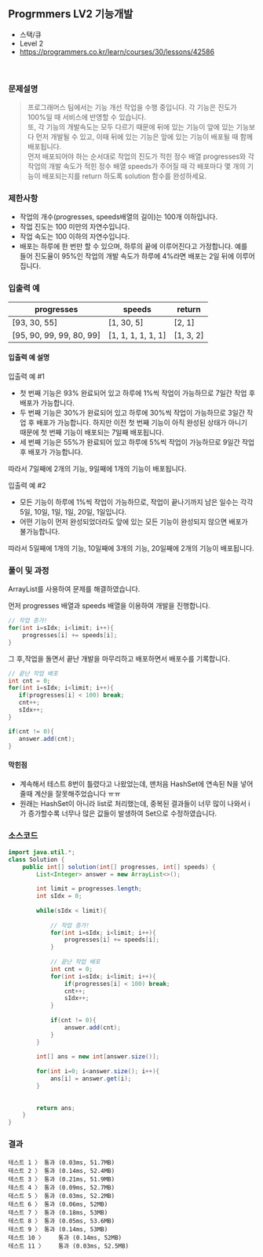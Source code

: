 ## Progrmmers LV2 기능개발
- 스택/큐
- Level 2
- https://programmers.co.kr/learn/courses/30/lessons/42586
<br>

### 문제설명

> 프로그래머스 팀에서는 기능 개선 작업을 수행 중입니다. 각 기능은 진도가 100%일 때 서비스에 반영할 수 있습니다.<br>
또, 각 기능의 개발속도는 모두 다르기 때문에 뒤에 있는 기능이 앞에 있는 기능보다 먼저 개발될 수 있고, 이때 뒤에 있는 기능은 앞에 있는 기능이 배포될 때 함께 배포됩니다.<br>
먼저 배포되어야 하는 순서대로 작업의 진도가 적힌 정수 배열 progresses와 각 작업의 개발 속도가 적힌 정수 배열 speeds가 주어질 때 각 배포마다 몇 개의 기능이 배포되는지를 return 하도록 solution 함수를 완성하세요.


### 제한사항
- 작업의 개수(progresses, speeds배열의 길이)는 100개 이하입니다.
- 작업 진도는 100 미만의 자연수입니다.
- 작업 속도는 100 이하의 자연수입니다.
- 배포는 하루에 한 번만 할 수 있으며, 하루의 끝에 이루어진다고 가정합니다. 예를 들어 진도율이 95%인 작업의 개발 속도가 하루에 4%라면 배포는 2일 뒤에 이루어집니다.

### 입출력 예
|progresses|	speeds|	return|
|----|----|----|
|[93, 30, 55]|	[1, 30, 5]|	[2, 1]|
|[95, 90, 99, 99, 80, 99]|	[1, 1, 1, 1, 1, 1]|	[1, 3, 2]|


#### 입출력 예 설명
입출력 예 #1
- 첫 번째 기능은 93% 완료되어 있고 하루에 1%씩 작업이 가능하므로 7일간 작업 후 배포가 가능합니다.
- 두 번째 기능은 30%가 완료되어 있고 하루에 30%씩 작업이 가능하므로 3일간 작업 후 배포가 가능합니다. 하지만 이전 첫 번째 기능이 아직 완성된 상태가 아니기 때문에 첫 번째 기능이 배포되는 7일째 배포됩니다.
- 세 번째 기능은 55%가 완료되어 있고 하루에 5%씩 작업이 가능하므로 9일간 작업 후 배포가 가능합니다.

따라서 7일째에 2개의 기능, 9일째에 1개의 기능이 배포됩니다.

입출력 예 #2
- 모든 기능이 하루에 1%씩 작업이 가능하므로, 작업이 끝나기까지 남은 일수는 각각 5일, 10일, 1일, 1일, 20일, 1일입니다. 
- 어떤 기능이 먼저 완성되었더라도 앞에 있는 모든 기능이 완성되지 않으면 배포가 불가능합니다.

따라서 5일째에 1개의 기능, 10일째에 3개의 기능, 20일째에 2개의 기능이 배포됩니다.

### 풀이 및 과정
ArrayList를 사용하여 문제를 해결하였습니다.


먼저 progresses 배열과 speeds 배열을 이용하여 개발을 진행합니다.

```java
// 작업 증가!
for(int i=sIdx; i<limit; i++){
    progresses[i] += speeds[i];
}
```
 
 그 후,작업을 돌면서 끝난 개발을 마무리하고 배포하면서 배포수를 기록합니다.
 
 ```java
 // 끝난 작업 배포
int cnt = 0;
for(int i=sIdx; i<limit; i++){
    if(progresses[i] < 100) break;
    cnt++;
    sIdx++;
}

if(cnt != 0){
    answer.add(cnt);
}
 ```

#### 막힌점
- 계속해서 테스트 8번이 틀렸다고 나왔었는데, 맨처음 HashSet에 연속된 N을 넣어줄때 계산을 잘못해주었습니다 ㅠㅠ
- 원래는 HashSet이 아니라 list로 처리했는데, 중복된 결과들이 너무 많이 나와서 i가 증가할수록 너무나 많은 값들이 발생하여 Set으로 수정하였습니다.

### 소스코드
```java
import java.util.*;
class Solution {
    public int[] solution(int[] progresses, int[] speeds) {
        List<Integer> answer = new ArrayList<>();
        
        int limit = progresses.length;
        int sIdx = 0;
        
        while(sIdx < limit){
            
            // 작업 증가!
            for(int i=sIdx; i<limit; i++){
                progresses[i] += speeds[i];
            }
            
            // 끝난 작업 배포
            int cnt = 0;
            for(int i=sIdx; i<limit; i++){
                if(progresses[i] < 100) break;
                cnt++;
                sIdx++;
            }
            
            if(cnt != 0){
                answer.add(cnt);
            }
        }
        
        int[] ans = new int[answer.size()];
        
        for(int i=0; i<answer.size(); i++){
            ans[i] = answer.get(i);
        }
        
        
        return ans;
    }
}
```

### 결과
```
테스트 1 〉	통과 (0.03ms, 51.7MB)
테스트 2 〉	통과 (0.14ms, 52.4MB)
테스트 3 〉	통과 (0.21ms, 51.9MB)
테스트 4 〉	통과 (0.09ms, 52.7MB)
테스트 5 〉	통과 (0.03ms, 52.2MB)
테스트 6 〉	통과 (0.06ms, 52MB)
테스트 7 〉	통과 (0.18ms, 53MB)
테스트 8 〉	통과 (0.05ms, 53.6MB)
테스트 9 〉	통과 (0.14ms, 53MB)
테스트 10 〉	통과 (0.14ms, 52MB)
테스트 11 〉	통과 (0.03ms, 52.5MB)

```

